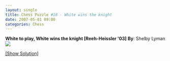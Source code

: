 ```yaml
---
layout: single
title: Chess Puzzle #18 - White wins the knight 
date: 2007-05-01 09:00
categories: Chess
---
```

<strong>White to play, White wins the knight  [Reeh-Heissler '03]</strong>
<strong>By</strong>: Shelby Lyman
<img src="http://www.abluestar.com/scripts/chess_image.php?ff=2R5/8/4rpkp/p3nN2/P5PP/5PK1/8/8" />

<!--more-->
<a href="javascript:ReverseContentDisplay('chess_solution')">[Show Solution]</a>
<p id="chess_solution" style="clear: both; padding: 5px; display: none">1. Rc7! Nf7(blocks Rg7 mate) 2. h5ch! Kh7 3. Rxf7ch.</p>

